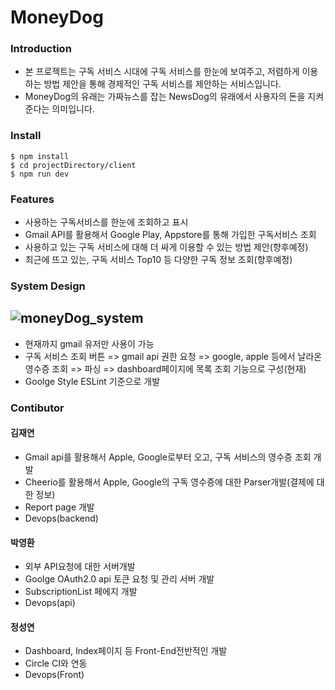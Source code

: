 # MoneyDog

### Introduction

- 본 프로젝트는 구독 서비스 시대에 구독 서비스를 한눈에 보여주고, 저렴하게 이용하는 방법 제안을 통해 경제적인 구독 서비스를 제안하는 서비스입니다.
- MoneyDog의 유래는 가짜뉴스를 잡는 NewsDog의 유래에서 사용자의 돈을 지켜준다는 의미입니다.

### Install

```
$ npm install
$ cd projectDirectory/client
$ npm run dev
```

### Features

- 사용하는 구독서비스를 한눈에 조회하고 표시
- Gmail API를 활용해서 Google Play, Appstore를 통해 가입한 구독서비스 조회
- 사용하고 있는 구독 서비스에 대해 더 싸게 이용할 수 있는 방법 제안(향후예정)
- 최근에 뜨고 있는, 구독 서비스 Top10 등 다양한 구독 정보 조회(향후예정)

### System Design

## ![moneyDog_system](https://user-images.githubusercontent.com/9483824/63221294-dc4efb00-c1d1-11e9-806f-61ef50099e1a.png)

- 현재까지 gmail 유저만 사용이 가능
- 구독 서비스 조회 버튼 => gmail api 권한 요청 => google, apple 등에서 날라온 영수증 조회 => 파싱 => dashboard페이지에 목록 조회 기능으로 구성(현재)
- Goolge Style ESLint 기준으로 개발

### Contibutor

#### 김재연

- Gmail api를 활용해서 Apple, Google로부터 오고, 구독 서비스의 영수증 조회 개발
- Cheerio를 활용해서 Apple, Google의 구독 영수증에 대한 Parser개발(결제에 대한 정보)
- Report page 개발
- Devops(backend)

#### 박영환

- 외부 API요청에 대한 서버개발
- Goolge OAuth2.0 api 토큰 요청 및 관리 서버 개발
- SubscriptionList 페에지 개발
- Devops(api)

#### 정성연

- Dashboard, Index페이지 등 Front-End전반적인 개발
- Circle CI와 연동
- Devops(Front)
